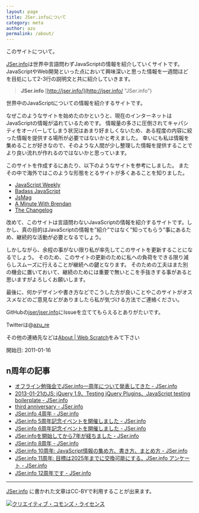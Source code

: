 ```yaml
---
layout: page
title: JSer.infoについて
category: meta
author: azu
permalink: /about/
---
```


このサイトについて。

[JSer.info](http://jser.info/ "JSer.info")は世界中言語問わずJavaScriptの情報を紹介していくサイトです。
JavaScriptやWeb開発といった点において興味深いと思った情報を一週間ほどを目処にして2-3行の説明文と共に紹介していきます。

> **JSer.info**
> [http://jser.info/](http://jser.info/ "JSer.info")

世界中のJavaScriptについての情報を紹介するサイトです。

なぜこのようなサイトを始めたのかというと、現在のインターネットはJavaScriptの情報が溢れているためです。
情報量の多さに圧倒されてキャパシティをオーバーしてしまう状況はあまり好ましくないため、ある程度の内容に絞った情報を提供する場所が必要ではないかと考えました。
幸いにも私は情報を集めることが好きなので、そのような人間が少し整理した情報を提供することでより良い流れが作れるのではないかと思っています。

このサイトを作成するにあたり、以下のようなサイトを参考にしました。
またその中で海外ではこのような形態をとるサイトが多くあることを知りました。

- [JavaScript Weekly](http://javascriptweekly.com/)
- [Badass JavaScript](http://badassjs.com/)
- [JsMag](http://www.jsmag.com/)
- [A Minute With Brendan](http://www.aminutewithbrendan.com/)
- [The Changelog](http://thechangelog.com/)

改めて、このサイトは言語問わないJavaScriptの情報を紹介するサイトです。しかし、真の目的はJavaScriptの情報を”紹介”ではなく”知ってもらう”事にあるため、継続的な活動が必要となるでしょう。

しかしながら、余程の事がない限り私が率先してこのサイトを更新することになるでしょう。
そのため、このサイトの更新のために私への負荷をできる限り減らしスムーズに行えることが継続への鍵となります。
そのための工夫はまた別の機会に置いておいて、継続のためには重要で無いとこを手抜きする事があると思いますがよろしくお願いします。

最後に、何かデザインや書き方などでこうした方が良いことやこのサイトがオススメなどのご意見などがありましたら私が気づける方法でご連絡ください。

GitHubの[jser/jser.info](https://github.com/jser/jser.info "azu/jser.info")にIssueを立ててもらえるとありがたいです。

Twitterは@[azu_re](https://twitter.com/azu_re "azu_re")

その他の連絡先などは[About \| Web Scratch](http://efcl.info/about/ "About \| Web Scratch")をみて下さい

開始日: 2011-01-16

## n周年の記事

- [オフライン勉強会でJSer.info一周年について発表してきた - JSer.info](https://jser.info/post/15883533195)
- [2013-01-21のJS: jQuery 1.9、Testing jQuery Plugins、JavaScript testing boilerplate - JSer.info](https://jser.info/post/41104670903)
- [third anniversary - JSer.info](https://jser.info/post/73484514668/third-anniversary)
- [JSer.info 4周年 - JSer.info](https://jser.info/2015/01/16/4-years/)
- [JSer.info 5周年記念イベントを開催しました - JSer.info](https://jser.info/2016/01/16/jser-5years/)
- [JSer.info 6周年記念イベントを開催しました - JSer.info](https://jser.info/2017/01/15/jser-info-6years/)
- [JSer.infoを開始してから7年が経ちました - JSer.info](https://jser.info/2018/01/15/jser-info-7years/)
- [JSer.info 8周年 - JSer.info](https://jser.info/2019/01/16/8-years/)
- [JSer.info 10周年: JavaScript情報の集め方、書き方、まとめ方 - JSer.info](https://jser.info/2021/01/16/jser-10th/)
- [JSer.info 11周年: 目標は2025年までに交換可能にする、JSer.info アンケート - JSer.info](https://jser.info/2022/01/16/11-years/)
- [JSer.info 12周年です - JSer.info](https://jser.info/2023/01/16/jser-12th/)


* * * * *

[JSer.info](http://jser.info/ "JSer.info")
に書かれた文章はCC-BYで利用することが出来ます。

[![クリエイティブ・コモンズ・ライセンス](https://licensebuttons.net/l/by/4.0/88x31.png)](http://creativecommons.org/licenses/by/4.0/)
